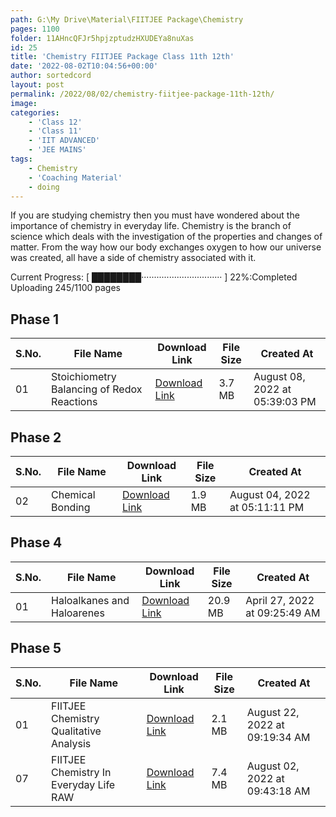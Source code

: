 ```yaml
---
path: G:\My Drive\Material\FIITJEE Package\Chemistry
pages: 1100
folder: 11AHncQFJr5hpjzptudzHXUDEYa8nuXas
id: 25
title: 'Chemistry FIITJEE Package Class 11th 12th'
date: '2022-08-02T10:04:56+00:00'
author: sortedcord
layout: post
permalink: /2022/08/02/chemistry-fiitjee-package-11th-12th/
image: 
categories:
    - 'Class 12'
    - 'Class 11'
    - 'IIT ADVANCED'
    - 'JEE MAINS'
tags:
    - Chemistry
    - 'Coaching Material'
    - doing
---
```


If you are studying chemistry then you must have wondered about the importance of chemistry in everyday life. Chemistry is the branch of science which deals with the investigation of the properties and changes of matter. From the way how our body exchanges oxygen to how our universe was created, all have a side of chemistry associated with it.

<!-- PROGRESS START -->
Current Progress: [ ████████································ ] 22%:Completed Uploading 245/1100 pages
<!-- PROGRESS END -->

<!-- TABLE START -->

## Phase 1 

| S.No. | File Name                                  | Download Link                              | File Size | Created At                     |
|-------|--------------------------------------------|--------------------------------------------|-----------|--------------------------------|
| 01    | Stoichiometry Balancing of Redox Reactions | [Download Link](https://shorturl.at/FMXY8) | 3.7 MB    | August 08, 2022 at 05:39:03 PM |

## Phase 2 

| S.No. | File Name        | Download Link                              | File Size | Created At                     |
|-------|------------------|--------------------------------------------|-----------|--------------------------------|
| 02    | Chemical Bonding | [Download Link](https://shorturl.at/gmn06) | 1.9 MB    | August 04, 2022 at 05:11:11 PM |

## Phase 4 

| S.No. | File Name                  | Download Link                              | File Size | Created At                    |
|-------|----------------------------|--------------------------------------------|-----------|-------------------------------|
| 01    | Haloalkanes and Haloarenes | [Download Link](https://shorturl.at/nsvw8) | 20.9 MB   | April 27, 2022 at 09:25:49 AM |

## Phase 5 

| S.No. | File Name                              | Download Link                              | File Size | Created At                     |
|-------|----------------------------------------|--------------------------------------------|-----------|--------------------------------|
| 01    | FIITJEE Chemistry Qualitative Analysis | [Download Link](https://shorturl.at/aSUZ6) | 2.1 MB    | August 22, 2022 at 09:19:34 AM |
| 07    | FIITJEE Chemistry In Everyday Life RAW | [Download Link](https://shorturl.at/qTU16) | 7.4 MB    | August 02, 2022 at 09:43:18 AM |



<!-- TABLE END -->